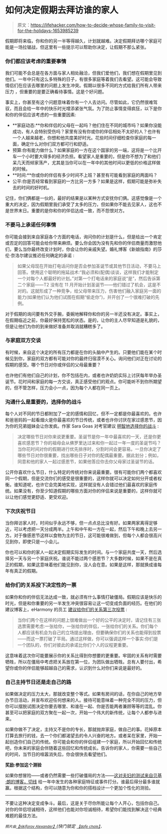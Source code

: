 # 如何决定假期去拜访谁的家人

> 原文：<https://lifehacker.com/how-to-decide-whose-family-to-visit-for-the-holidays-1653985239>

假期即将来临，你和你的另一半等得越久，计划就越难。决定假期拜访哪个家庭可能是一场拉锯战，但这里有一些提示可以帮助你决定，让假期不那么紧张。



### **你们都应该考虑的重要事情**

我们可能不会总是在各方面与家人相处融洽，但我们爱他们，我们想在假期里见到他们。一年中只有这么多特殊的日子，有很多家庭等着我们去看望。这可能会导致情侣们在应该去哪里的问题上发生冲突。假期以很多不同的方式给我们所有人带来压力 ，但重要的是要正确看待事情。这是个好问题。

事实上，你甚至有这个问题意味着你有一个人去访问。尽管如此，它仍然很难驾驭，而且会给一年中的快乐时光增添紧张气氛。为了防止事情变得疯狂，以下是你和你的伴侣应该考虑的一些重要因素:

*   **家庭动态:**你和伴侣的父母在一起吗？他们住在不同的城市吗？如果你没能成功，有人会特别受伤吗？家里有没有你或你的伴侣相处不太好的人？也许有一个人越来越老，你想和他共度美好时光。花些时间仔细检查你家庭的每一面，确定什么对你们双方都可行和舒适。
*   预算:你有能力做什么？如果家庭的一方在这个国家的另一端，这将是一个比开车一个小时要大得多的经济负担。看望家人是重要的，但是你不想为了和他们呆几天而倾家荡产，尤其是当你可以在一年中的其他时间以更低的价格这样做的时候。
*   **时间:**你或你的伴侣有多少时间不上班？甚至有可能看到家庭的两面吗？
*   公平:你是否经常看到家庭的一方比另一方多？如果是这样，假期可能是弥补失去的时间的好时机。

记住，你们俩都是一伙的，最好的结果是以某种方式安抚你们俩。这感觉像是一个重大的决定，因为假期里我们承受了太多的压力，但如果你不能去见家人，这也不是世界末日。重要的是你和你的伴侣达成一致，而不怨恨对方。

### **不要马上承诺任何事情**

你可能会接到来自家庭各个方面的电话，询问你的计划是什么，但是给出一个肯定或否定的回答可能会给你带来麻烦。要么你会因为没有先和你的伴侣商量而激怒他们，要么当你最终改变计划时，你会让你的亲戚失望。婚礼博客《新娘指南》的莎伦·奈洛尔建议推迟任何确定的承诺 :

> 如果父母现在开始打电话问你是否会参加圣诞节或其他节日活动，不要马上回答。使用这个聪明的拖延战术:“我必须和(配偶)谈谈，这样我们才能制定一个对每个人都最好的计划。”对第一个打电话来的家庭说“是”，然后告诉第二个家庭——T2 没有在 11 月开始计划圣诞节——他们错过了机会，这是不对的。这就形成了一种竞争，给父母带来压力，伤害他们融入家庭另一面的能力(如果他们认为他们试图在假期“偷走你”)，并开创了一个很难打破的先例。

对于假期的询问要有外交手腕，委婉地解释你和你的另一半还没有决定。事实上，在假期临近之前，你最好保持宽松的状态。是的，让你的主人尽早知道是礼貌的，但是让他们为你的到来做好准备并取消就糟糕多了。

### **与家庭双方交谈**

有时候，来自这个决定的所有压力都是在你的头脑中产生的。只要他们能在某个时候见到你，家庭的双方都有可能对你的最终归宿漠不关心。询问他们对正在讨论的假期的感受。哪个节日对你或伴侣的父母最重要？

也许他们有他们自己的计划，你不包括在内，或者也许奶奶实际上讨厌每年举办圣诞节。花时间和家庭的每一方交谈，真正感受他们的观点。你可能听不到你所期望的，但不管怎样，压力会小一点，因为每个人都在同一页上。

### **沟通什么是重要的，选择你的战斗**

每个人对不同的节日都附加了一定的感情和回忆，但不一定都是你最喜欢的。也许和爸爸妈妈一起看烟火是你最喜欢的节日传统，或者也许你讨厌在家过感恩节，因为你的兄弟姐妹会让你发疯。作家 Sara Goas 对考官建议 [明智地选择你的战斗](http://www.examiner.com/article/my-family-s-more-fun-than-your-family-how-to-decide-where-to-spend-the-holidays) :

> 决定哪些节日对你来说更重要。圣诞节是你一年中最喜欢的一天，还是你更喜欢感恩节？你的祖母会从佛罗里达过来和你一起过一年一度的圣诞节吗？当你花时间对你的假期进行优先排序时，分割时间会更容易。一旦你决定了哪些节日对你很重要，找出哪些日子对你的配偶最重要。据此划分；例如，同意和他的家人一起过感恩节，如果他答应你去你父母家过圣诞节的话。

公开你喜欢什么节日，什么特定的传统对你来说最重要。很有可能你们两个都喜欢同一个假期，但是交流你们的感受是很重要的，这样你就可以决定如何分开或者权衡。谁知道呢，也许它会完美地实现，这样就没有人会错过他们最喜欢的家庭传统。如果没有，你至少知道假期的哪些方面对你的伴侣来说是重要的，这样你就可以让他们感觉更舒适、更受欢迎。

### **下次庆祝节日**

当你拜访家人时，时间似乎永远不够，但一点点总比没有好。如果两家离得足够近，可以考虑把一天分成两半。上午和中午和一方在一起，然后下午和晚上去另一方。对于像感恩节这样以食物为主的节日，这可能很难做到，但每个人都会很高兴见到你，即使只是一小会儿。

你也可以和你的家人一起决定假期实际发生的时间。与一个家庭共度一天，然后选择另一天与另一个家庭庆祝。谁说不能过两个感恩节？大多数时候，如果不是在真正的假期，如果这意味着他们能见到你，没人会在意。如果是这样，那就换成谁每年有真正的假期。

### **给你们的关系投下决定性的一票**

如果你和你的伴侣无法达成一致，就必须有什么事情打破僵局。假期应该是快乐的时光，但是和你重要的另一半发生冲突很容易让这一切变成负面的经历。在他们的建议博客上，eHarmony 的员工 [建议给你们的关系第三次投票](http://www.eharmony.com/dating-advice/relationships/the-holidays-her-family-or-his/#.VFQLdvnF8pp) :

> 当你们两个在这样的问题上很难做出一个好的公平的决定时，请记住有三张选票需要考虑:一张给你，一张给你的伴侣，一张给你们的关系。你们每个人都应该有机会为自己的立场提出理由，但要确保你们的关系也能得到投票——而这一票打破了平局。通过这样做，你可以强调这样一个事实:你们是一个团队的，你们对彼此的承诺比你们个人的议程更重要。

这意味着这次你可能要展示你的关系比得到你想要的更重要。牢固的关系有时需要牺牲，所以在僵局中考虑把关系放在第一位，为团队做出牺牲。总有人要付出，希望你或你的伴侣能够超越自己的需求，认识到什么对你们来说是最好的。

### **自己主持节日还是走自己的路**

如果做决定的压力太大，那就改变整个等式。如果有房间的话，在你自己的地方举办节日活动，并宣布欢迎任何想来的人。接待可能意味着一种完全不同的压力，但你可以摆脱试图决定你要去哪里、和谁在一起、你是否能两者兼顾等等的混乱。你甚至可以把家庭的双方聚在一起一次，开始一个伟大的新传统，让每个人都参与进来。

如果你做不了决定，主持又不是你的专长，那就抛弃家庭，做自己的事。花掉原本打算去旅行的钱，去一个你们都渴望去的令人兴奋的地方。或者呆在家里，开始一起创造你们自己的传统。你可能会和你的伴侣组建一个家庭，所以开始回忆和传统吧，你未来的家庭会伴随着这些回忆和传统成长。告诉你的家人，你需要一些自己的时间，当节日的喧嚣消失后，你会很快去看望他们。

**奖励:参加这个测验**

如果你想冒险——或者仍然需要一些打破僵局的方法——[这对夫妇的测试来自贝基·朗的博客，切线](http://thetangential.com/2011/12/11/the-couple%E2%80%99s-guide-for-deciding-who%E2%80%99s-house-to-go-to-for-christmas/) 给一年中发生的各种家庭特征或事件打分。谁最后得分最多谁就赢。根据这个结构，你可以随意为你和你的搭档设计一个更加个性化的测验。

* * *

不要让这种决定变成争斗。最后，这是关于尽你所能让每个人开心，包括你自己。对你的伴侣坦诚相待，这样他们也能对你坦诚相待，希望你们能找到解决这个经典难题的最佳方法。

<small>*照片由*</small>[<small>*【nikiforov Alexander】*</small>](http://www.shutterstock.com/pic.mhtml?id=220319371&src=id)*(快门锁定* [<small>*【dafe chole】*</small>](https://www.flickr.com/photos/dafnecholet/5374200948)<small>*，*</small>